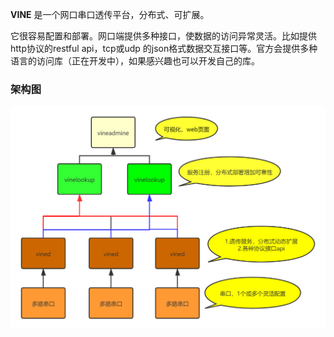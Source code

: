 **VINE** 是一个网口串口透传平台，分布式、可扩展。

它很容易配置和部署。网口端提供多种接口，使数据的访问异常灵活。比如提供http协议的restful api，tcp或udp 的json格式数据交互接口等。官方会提供多种语言的访问库（正在开发中），如果感兴趣也可以开发自己的库。

### 架构图
![avatar](/vine_framework.png)


